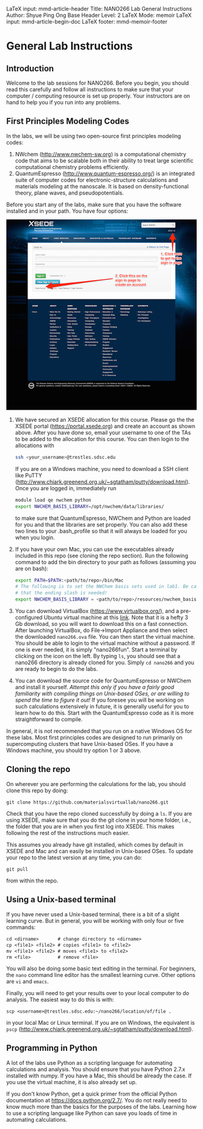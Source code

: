 LaTeX input:        mmd-article-header
Title:              NANO266 Lab General Instructions
Author:             Shyue Ping Ong
Base Header Level:  2
LaTeX Mode:         memoir
LaTeX input:        mmd-article-begin-doc
LaTeX footer:       mmd-memoir-footer

# General Lab Instructions

## Introduction

Welcome to the lab sessions for NANO266. Before you begin, you should read this
carefully and follow all instructions to make sure that your computer /
computing resource is set up properly. Your instructors are on hand to help you
if you run into any problems.

## First Principles Modeling Codes

In the labs, we will be using two open-source first principles modeling codes:

1. NWchem (http://www.nwchem-sw.org) is a computational chemistry code that
   aims to be scalable both in their ability to treat large scientific
   computational chemistry problems efficiently.
2. QuantumEspresso (http://www.quantum-espresso.org/) is an integrated suite of
   computer codes for electronic-structure calculations and materials modeling
   at the nanoscale. It is based on density-functional theory, plane waves, and
   pseudopotentials.

Before you start any of the labs, make sure that you have the software
installed and in your path. You have four options:

![XSEDE user portal](XSEDEUserPortal.png)

1. We have secured an XSEDE allocation for this course. Please go the the XSEDE
   portal (https://portal.xsede.org) and create an account as shown above.
   After you have done so, email your username to one of the TAs to be added
   to the allocation for this course. You can then login to the allocations
   with

    ```bash
    ssh <your_username>@trestles.sdsc.edu

    ```

   If you are on a Windows machine, you need to download a SSH client like
   PuTTY (http://www.chiark.greenend.org.uk/~sgtatham/putty/download.html).
   Once you are logged in, immediately run

    ```bash
    module load qe nwchem python
    export NWCHEM_BASIS_LIBRARY=/opt/nwchem/data/libraries/
    ```
   to make sure that QuantumEspresso, NWChem and Python are loaded for you and
   that the libraries are set properly. You can also add these two lines to
   your .bash_profile so that it will always be loaded for you when you login.

2. If you have your own Mac, you can use the executables already included in
   this repo (see cloning the repo section). Run the following command to add
   the bin directory to your path as follows (assuming you are on bash):

    ```bash
    export PATH=$PATH:<path/to/repo>/bin/Mac
    # The following is to set the NWChem basis sets used in lab1. Be careful
    # that the ending slash is needed!
    export NWCHEM_BASIS_LIBRARY = <path/to/repo>/resources/nwchem_basis/
    ```

3. You can download VirtualBox (https://www.virtualbox.org/), and a
   pre-configured Ubuntu virtual machine at this [link](https://s3.amazonaws.com/mavrl-web/nano266.ova).
   Note that it is a hefty 3 Gb download, so you will want to download this on
   a fast connection. After launching VirtualBox, do File->Import Appliance and
   then select the downloaded `nano266.ova` file. You can then start the
   virtual machine. You should be able to login to the virtual machine without
   a password. If one is ever needed, it is simply "nano266fun". Start a
   terminal by clicking on the icon on the left. By typing `ls`, you should see
   that a nano266 directory is already cloned for you. Simply `cd nano266` and
   you are ready to begin to do the labs.
4. You can download the source code for QuantumEspresso or NWChem and install
   it yourself. *Attempt this only if you have a fairly good familiarity with
   compiling things on Unix-based OSes, or are willing to spend the time to
   figure it out!* If you foresee you will be working on such calculations
   extensively in future, it is generally useful for you to learn how to do
   this. Start with the QuantumEspresso code as it is more straightforward to
   compile.

In general, it is not recommended that you run on a native Windows OS for these
labs. Most first principles codes are designed to run primarily on
supercomputing clusters that have Unix-based OSes. If you have a Windows
machine, you should try option 1 or 3 above.

## Cloning the repo

On wherever you are performing the calculations for the lab, you should clone
this repo by doing:

```
git clone https://github.com/materialsvirtuallab/nano266.git
```

Check that you have the repo cloned successfully by doing a `ls`. If you are
using XSEDE, make sure that you do the git clone in your home folder, i.e.,
the folder that you are in when you first log into XSEDE. This makes following
the rest of the instructions much easier.

This assumes you already have git installed, which comes by default in XSEDE
and Mac and can easily be installed in Unix-based OSes. To update your repo to
the latest version at any time, you can do:

```
git pull
```

from within the repo.

## Using a Unix-based terminal

If you have never used a Unix-based terminal, there is a bit of a slight
learning curve. But in general, you will be working with only four or five
commands:

```shell
cd <dirname>       # change directory to <dirname>
cp <file1> <file2> # copies <file1> to <file2>
mv <file1> <file2> # moves <file1> to <file2>
rm <file>          # remove <file>
```

You will also be doing some basic text editing in the terminal. For beginners,
the `nano` command line editor has the smallest learning curve. Other options
are `vi` and `emacs`.

Finally, you will need to get your results over to your local computer to do
analysis. The easiest way to do this is with:

```shell
scp <username>@trestles.sdsc.edu:~/nano266/location/of/file .
```

in your local Mac or Linux terminal. If you are on Windows, the equivalent is
`pscp` (http://www.chiark.greenend.org.uk/~sgtatham/putty/download.html).

## Programming in Python

A lot of the labs use Python as a scripting language for automating
calculations and analysis. You should ensure that you have Python 2.7.x
installed with numpy. If you have a Mac, this should be already the case. If 
you use the virtual machine, it is also already set up.

If you don't know Python, get a quick primer from the official Python
documentation at https://docs.python.org/2.7/. You do not really need to know
much more than the basics for the purposes of the labs. Learning how to use a
scripting language like Python can save you loads of time in automating
calculations.
